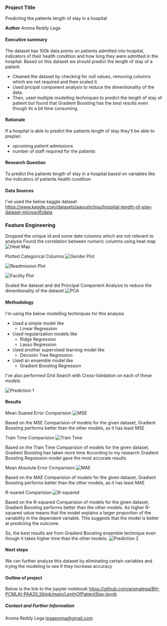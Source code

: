 ### Project Title
Predicting the patients length of stay in a hospital

**Author**
Aroma Reddy Lega

#### Executive summary
The dataset has 100k data points on patients admitted into hospital, indicators of their health condition and how long they were admitted in the hospital. Based on this dataset we should predict the length of stay of a patient. 
- Cleaned the dataset by checking for null values, removing columns which are not required and then scaled it.
- Used pricipal component analysis to reduce the dimentionality of the data.
- Then, used multiple modelling techniques to predict the length of stay of patient but found that Gradient Boosting has the best results even though its a bit time consuming.

#### Rationale
If a hospital is able to predict the patients length of stay they'll be able to preplan
- upcoming patient admissions
- number of staff required for the patients


#### Research Question
To predict the patients length of stay in a hospital based on variables like the indicators of patients health condition

#### Data Sources
I've used the below kaggle dataset
https://www.kaggle.com/datasets/aayushchou/hospital-length-of-stay-dataset-microsoft/data

### Feature Engineering
Dropped the unique id and some date columns which are not relevant to analysis
Found the correlation between numeric columns using heat map
![Heat Map](https://github.com/user-attachments/assets/c3640713-e133-4b49-87d3-cbe8d5add111)

Plotted Categorical Columns
![Gender Plot](https://github.com/user-attachments/assets/a901bfe1-b14a-4eb3-86e7-9eb4972f7bd9)

![Readmission Plot](https://github.com/user-attachments/assets/b8eb0f9c-1fad-4b8f-a6bf-de3fa162e372)

![Facility Plot](https://github.com/user-attachments/assets/f8a5ccf2-5a0f-4a14-a7a2-44b8b50ebd3b)

Scaled the dataset and did Principal Component Analysis to reduce the dimentionality of the dataset
![PCA](https://github.com/user-attachments/assets/0749060f-fb1a-4856-a7ef-ae05c2d13283)


#### Methodology
I'm using the below modelling techniques for this analysis
- Used a simple model like
    - Linear Regression
- Used regularization models like
    - Ridge Regression
    - Lasso Regression
- Used another supervised learning model like
    - Decision Tree Regression
- Used an ensemble model like
    - Gradient Boosting Regression

I've also performed Grid Search with Cross-Validation on each of these models

![Prediction 1](https://github.com/user-attachments/assets/aebb6df4-8489-4139-a159-fd5c5035605d)


#### Results
Mean Suared Error Comparision
![MSE](https://github.com/user-attachments/assets/0487bf86-a96c-4eaa-a1f5-7e5c3ab6918a)

Based on the MSE Comparision of models for the given dataset, Gradient Boosting performs better than the other models, as it has least MSE

Train Time Comparision
![Train Time](https://github.com/user-attachments/assets/0b5b269a-75bc-420f-822d-904502cc17b9)

Based on the Train Time Comparision of models for the given dataset, Gradient Boosting has taken more time
According to my research Gradient Boosting Regression model gave the most accurate results

Mean Absolute Error Comparision
![MAE](https://github.com/user-attachments/assets/9c4d7538-79e2-4468-a282-f6600e27cfca)

Based on the MAE Comparision of models for the given dataset, Gradient Boosting performs better than the other models, as it has least MAE

R-suared Comparision
![R-squared](https://github.com/user-attachments/assets/bb5db71b-5427-4f25-8eae-8ddfea081fef)

Based on the R-squared Comparision of models for the given dataset, Gradient Boosting performs better than the other models. As higher R-squared value means that the model explains a larger proportion of the variability in the dependent variable. This suggests that the model is better at predicting the outcome. 

So, the best results are from Gradient Boosting ensemble technique even though it takes higher time than the other models.
![Prediction 2](https://github.com/user-attachments/assets/58fc016b-603b-4080-8e28-90322900200b)


#### Next steps
We can further analyze this dataset by eliminating certain variables and trying the modeling to see if they increase accuracy

#### Outline of project
Below is the link to the jupyter notebook
https://github.com/aromalega/BH-PCMLAI-PAA20_1/blob/main/LenthOfPatientStay.ipynb


##### Contact and Further Information
Aroma Reddy Lega
legaaroma@gmail.com
